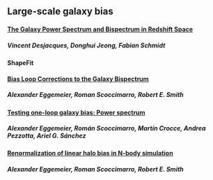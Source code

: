 ## Large-scale galaxy bias

#### [The Galaxy Power Spectrum and Bispectrum in Redshift Space](https://arxiv.org/abs/1806.04015)
##### Vincent Desjacques, Donghui Jeong, Fabian Schmidt

#### ShapeFit

#### [Bias Loop Corrections to the Galaxy Bispectrum](https://arxiv.org/abs/1812.03208)
##### Alexander Eggemeier, Roman Scoccimarro, Robert E. Smith 
 
#### [Testing one-loop galaxy bias: Power spectrum](https://arxiv.org/abs/2006.09729)
##### Alexander Eggemeier, Román Scoccimarro, Martin Crocce, Andrea Pezzotta, Ariel G. Sánchez 

#### [Renormalization of linear halo bias in N-body simulation](https://arxiv.org/abs/1907.03774)
##### Alexander Eggemeier, Roman Scoccimarro, Robert E. Smith 
